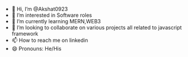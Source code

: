 - 👋 Hi, I’m @Akshat0923
- 👀 I’m interested in Software roles
- 🌱 I’m currently learning MERN,WEB3
- 💞️ I’m looking to collaborate on various projects all related to javascript framework
- 📫 How to reach me on linkedin
- 😄 Pronouns: He/His
  

<!---
Akshat0923/Akshat0923 is a ✨ special ✨ repository because its `README.md` (this file) appears on your GitHub profile.
You can click the Preview link to take a look at your changes.
--->
